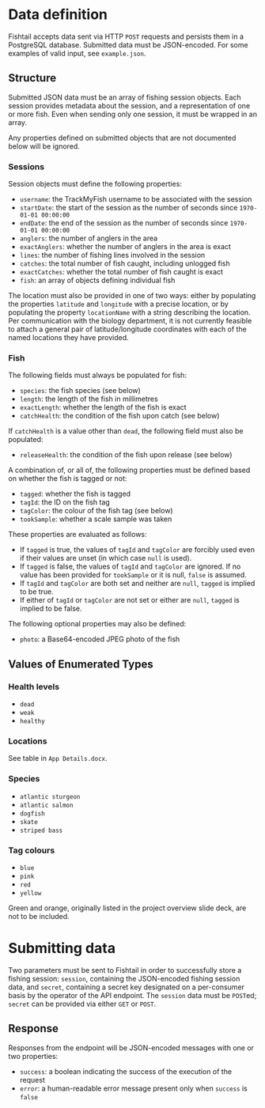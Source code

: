 Data definition
===============

Fishtail accepts data sent via HTTP `POST` requests and persists them in
a PostgreSQL database. Submitted data must be JSON-encoded. For some
examples of valid input, see `example.json`.

Structure
---------

Submitted JSON data must be an array of fishing session objects. Each
session provides metadata about the session, and a representation of one
or more fish. Even when sending only one session, it must be wrapped in
an array.

Any properties defined on submitted objects that are not documented
below will be ignored.

### Sessions

Session objects must define the following properties:

* `username`: the TrackMyFish username to be associated with the session
* `startDate`: the start of the session as the number of seconds since
    `1970-01-01 00:00:00`
* `endDate`: the end of the session as the number of seconds since
    `1970-01-01 00:00:00`
* `anglers`: the number of anglers in the area
* `exactAnglers`: whether the number of anglers in the area is exact
* `lines`: the number of fishing lines involved in the session
* `catches`: the total number of fish caught, including unlogged fish
* `exactCatches`: whether the total number of fish caught is exact
* `fish`: an array of objects defining individual fish

The location must also be provided in one of two ways: either by
populating the properties `latitude` and `longitude` with a precise
location, or by populating the property `locationName` with a string
describing the location. Per communication with the biology department,
it is not currently feasible to attach a general pair of latitude/longitude
coordinates with each of the named locations they have provided.

### Fish

The following fields must always be populated for fish:

* `species`: the fish species (see below)
* `length`: the length of the fish in millimetres
* `exactLength`: whether the length of the fish is exact
* `catchHealth`: the condition of the fish upon catch (see below)

If `catchHealth` is a value other than `dead`, the following field must
also be populated:

* `releaseHealth`: the condition of the fish upon release (see below)

A combination of, or all of, the following properties must be defined
based on whether the fish is tagged or not:

* `tagged`: whether the fish is tagged
* `tagId`: the ID on the fish tag
* `tagColor`: the colour of the fish tag (see below)
* `tookSample`: whether a scale sample was taken

These properties are evaluated as follows:

* If `tagged` is true, the values of `tagId` and `tagColor` are forcibly
    used even if their values are unset (in which case `null` is used).
* If `tagged` is false, the values of `tagId` and `tagColor` are ignored.
    If no value has been provided for `tookSample` or it is null, `false`
    is assumed.
* If `tagId` and `tagColor` are both set and neither are `null`, `tagged`
    is implied to be true.
* If either of `tagId` or `tagColor` are not set or either are `null`,
    `tagged` is implied to be false.

The following optional properties may also be defined:

* `photo`: a Base64-encoded JPEG photo of the fish

Values of Enumerated Types
--------------------------

### Health levels

* `dead`
* `weak`
* `healthy`

### Locations

See table in `App Details.docx`.

### Species

* `atlantic sturgeon`
* `atlantic salmon`
* `dogfish`
* `skate`
* `striped bass`

### Tag colours

* `blue`
* `pink`
* `red`
* `yellow`

Green and orange, originally listed in the project overview slide deck,
are not to be included.

Submitting data
===============

Two parameters must be sent to Fishtail in order to successfully store a fishing
session: `session`, containing the JSON-encoded fishing session data, and
`secret`, containing a secret key designated on a per-consumer basis by the
operator of the API endpoint. The `session` data must be `POST`ed; `secret` can
be provided via either `GET` or `POST`.

Response
--------

Responses from the endpoint will be JSON-encoded messages with one or
two properties:

* `success`: a boolean indicating the success of the execution of the request
* `error`: a human-readable error message present only when `success` is `false`
